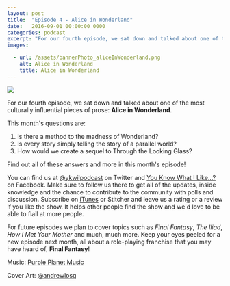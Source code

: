 ```yaml
---
layout: post
title:  "Episode 4 - Alice in Wonderland"
date:   2016-09-01 00:00:00 0000
categories: podcast
excerpt: "For our fourth episode, we sat down and talked about one of the most culturally influential pieces of prose: <strong>Alice in Wonderland</strong>."
images:

  - url: /assets/bannerPhoto_aliceInWonderland.png
    alt: Alice in Wonderland
    title: Alice in Wonderland
---
```


<img class="bannerPhoto" src="{{ site.url }}/assets/bannerPhoto_aliceInWonderland.png" />

<script src="https://www.buzzsprout.com/58982/414380-episode-4-alice-in-wonderland.js?player=small" type="text/javascript" charset="utf-8"></script>

For our fourth episode, we sat down and talked about one of the most culturally influential pieces of prose: **Alice in Wonderland**.

This month's questions are:   

1.  Is there a method to the madness of Wonderland?
2.  Is every story simply telling the story of a parallel world?
3.  How would we create a sequel to Through the Looking Glass?

Find out all of these answers and more in this month's episode!

You can find us at [@ykwilpodcast](https://twitter.com/ykwilpodcast) on Twitter and [You Know What I Like...?](https://www.facebook.com/You-Know-What-I-Like-Podcast-1558503551144389/) on Facebook. Make sure to follow us there to get all of the updates, inside knowledge and the chance to contribute to the community with polls and discussion. Subscribe on [iTunes](https://itunes.apple.com/gb/podcast/you-know-what-i-like.../id1114900434?mt=2) or Stitcher and leave us a rating or a review if you like the show. It helps other people find the show and we'd love to be able to flail at more people.

For future episodes we plan to cover topics such as *Final Fantasy*, *The Iliad*, *How I Met Your Mother* and much, much more. Keep your eyes peeled for a new episode next month, all about a role-playing franchise that you may have heard of, **Final Fantasy**!

Music: [Purple Planet Music](https://soundcloud.com/purpleplanetmusic)

Cover Art: [@andrewlosq](https://twitter.com/AndrewLosq)

